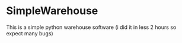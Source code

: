 # SimpleWarehouse
This is a simple python warehouse software (i did it in less 2 hours so expect many bugs)
